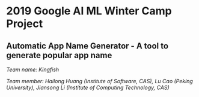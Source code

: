 # 2019 Google AI ML Winter Camp Project

    
##  Automatic App Name Generator - A tool to generate popular app name


*Team name: Kingfish*

*Team member: Hailong Huang (Institute of Software, CAS), Lu Cao (Peking University), Jiansong Li (Institute of Computing Technology, CAS)*
